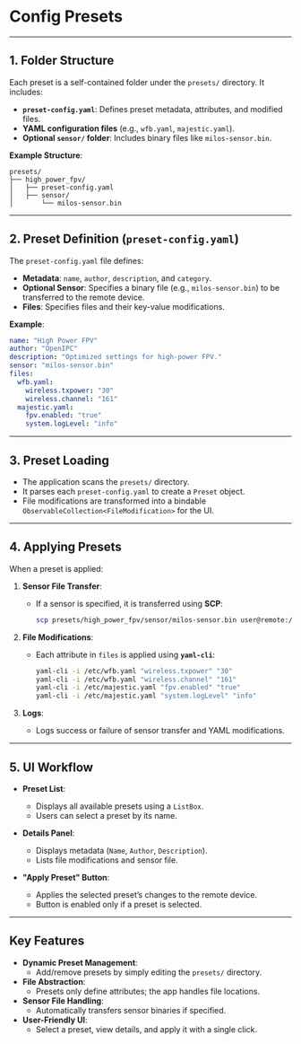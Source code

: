 # Config Presets

---

## 1. Folder Structure

Each preset is a self-contained folder under the `presets/` directory. It includes:

- **`preset-config.yaml`**: Defines preset metadata, attributes, and modified files.
- **YAML configuration files** (e.g., `wfb.yaml`, `majestic.yaml`).
- **Optional `sensor/` folder**: Includes binary files like `milos-sensor.bin`.

**Example Structure**:
```
presets/
├── high_power_fpv/
│   ├── preset-config.yaml
│   ├── sensor/
│       └── milos-sensor.bin
```

---

## 2. Preset Definition (`preset-config.yaml`)

The `preset-config.yaml` file defines:

- **Metadata**: `name`, `author`, `description`, and `category`.
- **Optional Sensor**: Specifies a binary file (e.g., `milos-sensor.bin`) to be transferred to the remote device.
- **Files**: Specifies files and their key-value modifications.

**Example**:
```yaml
name: "High Power FPV"
author: "OpenIPC"
description: "Optimized settings for high-power FPV."
sensor: "milos-sensor.bin"
files:
  wfb.yaml:
    wireless.txpower: "30"
    wireless.channel: "161"
  majestic.yaml:
    fpv.enabled: "true"
    system.logLevel: "info"
```

---

## 3. Preset Loading

- The application scans the `presets/` directory.
- It parses each `preset-config.yaml` to create a `Preset` object.
- File modifications are transformed into a bindable `ObservableCollection<FileModification>` for the UI.

---

## 4. Applying Presets

When a preset is applied:

1. **Sensor File Transfer**:
    - If a sensor is specified, it is transferred using **SCP**:
      ```bash
      scp presets/high_power_fpv/sensor/milos-sensor.bin user@remote:/etc/sensors/milos-sensor.bin
      ```

2. **File Modifications**:
    - Each attribute in `files` is applied using **`yaml-cli`**:
      ```bash
      yaml-cli -i /etc/wfb.yaml "wireless.txpower" "30"
      yaml-cli -i /etc/wfb.yaml "wireless.channel" "161"
      yaml-cli -i /etc/majestic.yaml "fpv.enabled" "true"
      yaml-cli -i /etc/majestic.yaml "system.logLevel" "info"
      ```

3. **Logs**:
    - Logs success or failure of sensor transfer and YAML modifications.

---

## 5. UI Workflow

- **Preset List**:
    - Displays all available presets using a `ListBox`.
    - Users can select a preset by its name.

- **Details Panel**:
    - Displays metadata (`Name`, `Author`, `Description`).
    - Lists file modifications and sensor file.

- **"Apply Preset" Button**:
    - Applies the selected preset’s changes to the remote device.
    - Button is enabled only if a preset is selected.

---

## Key Features

- **Dynamic Preset Management**:
    - Add/remove presets by simply editing the `presets/` directory.
- **File Abstraction**:
    - Presets only define attributes; the app handles file locations.
- **Sensor File Handling**:
    - Automatically transfers sensor binaries if specified.
- **User-Friendly UI**:
    - Select a preset, view details, and apply it with a single click.

